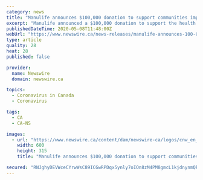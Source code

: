 ```yaml
---
category: news
title: "Manulife announces $100,000 donation to support communities impacted by the Nova Scotia tragedy"
excerpt: "Manulife announced a $100,000 donation to support the health and well-being of communities impacted by the tragic events on April 18 and"
publishedDateTime: 2020-05-08T11:48:00Z
webUrl: "https://www.newswire.ca/news-releases/manulife-announces-100-000-donation-to-support-communities-impacted-by-the-nova-scotia-tragedy-860868325.html"
type: article
quality: 28
heat: 28
published: false

provider:
  name: Newswire
  domain: newswire.ca

topics:
  - Coronavirus in Canada
  - Coronavirus

tags:
  - CA
  - CA-NS

images:
  - url: "https://www.newswire.ca/content/dam/newswire-ca/logos/cnw_en_facebook_sharing_logo.png"
    width: 600
    height: 315
    title: "Manulife announces $100,000 donation to support communities impacted by the Nova Scotia tragedy"

secured: "RNJghyDEVWceCYrwWsC89ICGwRPDqx5ynly7oIOn8zM4PM8gmcL1kjdnynmQkT+GU7pcczuAuj/ZBVTG3rkPOV1tnIuGCr9plTo3BZcBKLcY7vC33/37AjiteCM/oxgciSc135AV5IbPlxIB4cpoj1xywIgI2m4LQQSxCsqipzm8TZMGR2Rtdul6EL39cd21JHJz6R+WtArnwpcgJdbLKpogxJBsyje0Wylt2/bk0dZhfnvixf5Q/qj7SHrIyB428OM7zopDRZX9Ab1jcPc6o/0VVXyN7tSQEl7A1jL0xKZeVkmu7PjU4D0mbMZ1i12N;ZFtgcTo/9LEUajSEQnWySg=="
---
```


